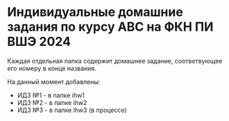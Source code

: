 # Индивидуальные домашние задания по курсу АВС на ФКН ПИ ВШЭ 2024
Каждая отдельная папка содержит домашнее задание, соответвующее его номеру в конце названия.

На данный момент добавлены:
- ИДЗ №1 - в папке ihw1
- ИДЗ №2 - в папке ihw2
- ИДЗ №3 - в папке ihw3 (в процессе)

